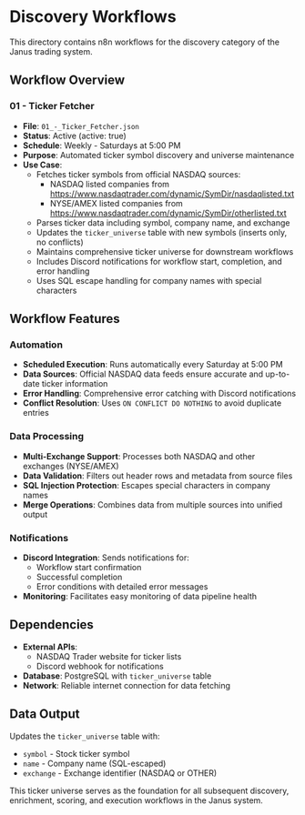 # Discovery Workflows

This directory contains n8n workflows for the discovery category of the Janus trading system.

## Workflow Overview

### 01 - Ticker Fetcher
- **File**: `01_-_Ticker_Fetcher.json`
- **Status**: Active (active: true)
- **Schedule**: Weekly - Saturdays at 5:00 PM
- **Purpose**: Automated ticker symbol discovery and universe maintenance
- **Use Case**: 
  - Fetches ticker symbols from official NASDAQ sources:
    - NASDAQ listed companies from https://www.nasdaqtrader.com/dynamic/SymDir/nasdaqlisted.txt
    - NYSE/AMEX listed companies from https://www.nasdaqtrader.com/dynamic/SymDir/otherlisted.txt
  - Parses ticker data including symbol, company name, and exchange
  - Updates the `ticker_universe` table with new symbols (inserts only, no conflicts)
  - Maintains comprehensive ticker universe for downstream workflows
  - Includes Discord notifications for workflow start, completion, and error handling
  - Uses SQL escape handling for company names with special characters

## Workflow Features

### Automation
- **Scheduled Execution**: Runs automatically every Saturday at 5:00 PM
- **Data Sources**: Official NASDAQ data feeds ensure accurate and up-to-date ticker information
- **Error Handling**: Comprehensive error catching with Discord notifications
- **Conflict Resolution**: Uses `ON CONFLICT DO NOTHING` to avoid duplicate entries

### Data Processing
- **Multi-Exchange Support**: Processes both NASDAQ and other exchanges (NYSE/AMEX)
- **Data Validation**: Filters out header rows and metadata from source files
- **SQL Injection Protection**: Escapes special characters in company names
- **Merge Operations**: Combines data from multiple sources into unified output

### Notifications
- **Discord Integration**: Sends notifications for:
  - Workflow start confirmation
  - Successful completion
  - Error conditions with detailed error messages
- **Monitoring**: Facilitates easy monitoring of data pipeline health

## Dependencies

- **External APIs**: 
  - NASDAQ Trader website for ticker lists
  - Discord webhook for notifications
- **Database**: PostgreSQL with `ticker_universe` table
- **Network**: Reliable internet connection for data fetching

## Data Output

Updates the `ticker_universe` table with:
- `symbol` - Stock ticker symbol
- `name` - Company name (SQL-escaped)
- `exchange` - Exchange identifier (NASDAQ or OTHER)

This ticker universe serves as the foundation for all subsequent discovery, enrichment, scoring, and execution workflows in the Janus system.